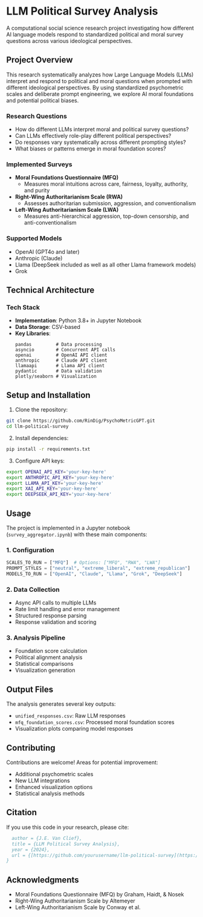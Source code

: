 # LLM Political Survey Analysis

A computational social science research project investigating how different AI language models respond to standardized political and moral survey questions across various ideological perspectives.

## Project Overview

This research systematically analyzes how Large Language Models (LLMs) interpret and respond to political and moral questions when prompted with different ideological perspectives. By using standardized psychometric scales and deliberate prompt engineering, we explore AI moral foundations and potential political biases.

### Research Questions
- How do different LLMs interpret moral and political survey questions?
- Can LLMs effectively role-play different political perspectives?
- Do responses vary systematically across different prompting styles?
- What biases or patterns emerge in moral foundation scores?

### Implemented Surveys
- **Moral Foundations Questionnaire (MFQ)**
  - Measures moral intuitions across care, fairness, loyalty, authority, and purity
- **Right-Wing Authoritarianism Scale (RWA)**
  - Assesses authoritarian submission, aggression, and conventionalism
- **Left-Wing Authoritarianism Scale (LWA)**
  - Measures anti-hierarchical aggression, top-down censorship, and anti-conventionalism

### Supported Models
- OpenAI (GPT4o and later) 
- Anthropic (Claude)
- Llama (DeepSeek included as well as all other Llama framework models)
- Grok

## Technical Architecture

### Tech Stack
- **Implementation**: Python 3.8+ in Jupyter Notebook
- **Data Storage**: CSV-based
- **Key Libraries**:
  ```
  pandas         # Data processing
  asyncio        # Concurrent API calls
  openai         # OpenAI API client
  anthropic      # Claude API client
  llamaapi       # Llama API client
  pydantic       # Data validation
  plotly/seaborn # Visualization
  ```

## Setup and Installation

1. Clone the repository:
```bash
git clone https://github.com/RinDig/PsychoMetricGPT.git
cd llm-political-survey
```

2. Install dependencies:
```bash
pip install -r requirements.txt
```

3. Configure API keys:
```bash
export OPENAI_API_KEY='your-key-here'
export ANTHROPIC_API_KEY='your-key-here'
export LLAMA_API_KEY='your-key-here'
export XAI_API_KEY='your-key-here'
export DEEPSEEK_API_KEY='your-key-here'
```

## Usage

The project is implemented in a Jupyter notebook (`survey_aggregator.ipynb`) with these main components:

### 1. Configuration
```python
SCALES_TO_RUN = ["MFQ"]  # Options: ["MFQ", "RWA", "LWA"]
PROMPT_STYLES = ["neutral", "extreme_liberal", "extreme_republican"]
MODELS_TO_RUN = ["OpenAI", "Claude", "Llama", "Grok", "DeepSeek"]
```

### 2. Data Collection
- Async API calls to multiple LLMs
- Rate limit handling and error management
- Structured response parsing
- Response validation and scoring

### 3. Analysis Pipeline
- Foundation score calculation
- Political alignment analysis
- Statistical comparisons
- Visualization generation

## Output Files

The analysis generates several key outputs:
- `unified_responses.csv`: Raw LLM responses
- `mfq_foundation_scores.csv`: Processed moral foundation scores
- Visualization plots comparing model responses

## Contributing

Contributions are welcome! Areas for potential improvement:
- Additional psychometric scales
- New LLM integrations
- Enhanced visualization options
- Statistical analysis methods


## Citation

If you use this code in your research, please cite:

```bibtex
  author = {J.E. Van Clief},
  title = {LLM Political Survey Analysis},
  year = {2024},
  url = {[https://github.com/yourusername/llm-political-survey](https://github.com/RinDig/PsychoMetricGPT)}
}
```

## Acknowledgments

- Moral Foundations Questionnaire (MFQ) by Graham, Haidt, & Nosek
- Right-Wing Authoritarianism Scale by Altemeyer
- Left-Wing Authoritarianism Scale by Conway et al.
